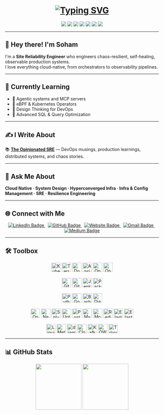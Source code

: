 <h1 align="center">
  <a href="https://git.io/typing-svg">
    <img src="https://readme-typing-svg.herokuapp.com?font=Fira+Code&weight=900&pause=1000&center=true&vCenter=true&random=false&width=600&lines=Making+Production+Predictable;Engineering+Reliability+Into+Chaos;Engineering+Autonomy+with+Agentic+AI+Systems;Driving+Development+with+Resilience" alt="Typing SVG" />
  </a>
</h1>


<p align="center">
  <img src="https://img.shields.io/badge/SRE-Mindset-242938?style=for-the-badge&logo=gnubash&logoColor=white"/>
  <img src="https://img.shields.io/badge/Cloud_Native-Skills-242938?style=for-the-badge&logo=kubernetes&logoColor=white"/>
  <img src="https://img.shields.io/badge/Infra_as_Code-Expert-242938?style=for-the-badge&logo=terraform&logoColor=white"/>
  <img src="https://img.shields.io/badge/Open_Source-Contributor-242938?style=for-the-badge&logo=github&logoColor=white"/>
  <img src="https://img.shields.io/badge/Backend-Developer-242938?style=for-the-badge&logo=go&logoColor=white"/>
  <img src="https://img.shields.io/badge/AI_in_Infra-Innovator-242938?style=for-the-badge&logo=tensorflow&logoColor=white"/>
  <img src="https://img.shields.io/badge/Generative_AI-Practitioner-242938?style=for-the-badge&logo=pytorch&logoColor=white"/>
</p>

---

## 👋 Hey there! I'm Soham

I'm a **Site Reliability Engineer** who engineers chaos-resilient, self-healing, observable production systems.  
I love everything cloud-native, from orchestrators to observability pipelines.

---

## 🌱 Currently Learning

- 🤖 Agentic systems and MCP servers
- 🔬 eBPF & Kubernetes Operators  
- 🎨 Design Thinking for DevOps  
- 🧠 Advanced SQL & Query Optimization  

---

## ✍️ I Write About

📚 [**The Opinionated SRE**](https://soham.super.site/blogs) — DevOps musings, production learnings, distributed systems, and chaos stories.

---

## 💬 Ask Me About

**Cloud Native · System Design · Hyperconverged Infra · Infra & Config Management · SRE · Resilience Engineering**

---

## 🌐 Connect with Me

<p align="center">
  <a href="https://www.linkedin.com/in/sohamdutta/" target="_blank">
    <img src="https://img.shields.io/badge/LinkedIn-0A66C2?style=for-the-badge&logo=linkedin&logoColor=white" alt="LinkedIn Badge"/>
  </a>
  &nbsp;
  <a href="https://github.com/NP-compete" target="_blank">
    <img src="https://img.shields.io/badge/GitHub-181717?style=for-the-badge&logo=github&logoColor=white" alt="GitHub Badge"/>
  </a>
  &nbsp;
  <a href="https://soham.super.site/" target="_blank">
    <img src="https://img.shields.io/badge/Website-4285F4?style=for-the-badge&logo=googlechrome&logoColor=white" alt="Website Badge"/>
  </a>
  &nbsp;
  <a href="mailto:soham.dutta.devops@gmail.com">
    <img src="https://img.shields.io/badge/Gmail-EA4335?style=for-the-badge&logo=gmail&logoColor=white" alt="Gmail Badge"/>
  </a>
  &nbsp;
  <a href="https://medium.com/@mr-right" target="_blank">
    <img src="https://img.shields.io/badge/Medium-000000?style=for-the-badge&logo=medium&logoColor=white" alt="Medium Badge"/>
  </a>
</p>


---

## 🛠️ Toolbox

<p align="center">
  <!-- Core Platforms -->
  <img src="https://cdn.simpleicons.org/kubernetes/326CE5/ffffff" height="30" title="Kubernetes" />
  <img src="https://cdn.simpleicons.org/terraform/623CE4/ffffff" height="30" title="Terraform" />
  <img src="https://cdn.simpleicons.org/docker/2496ED/ffffff" height="30" title="Docker" />
  <img src="https://cdn.simpleicons.org/ansible/EE0000/ffffff" height="30" title="Ansible" />
  <img src="https://cdn.simpleicons.org/openstack/ED1944/ffffff" height="30" title="OpenStack" />
  <img src="https://cdn.simpleicons.org/redhatopenshift/EE0000/ffffff" height="30" title="OpenShift" />
  <br><br>
  <!-- CI/CD -->
  <img src="https://cdn.simpleicons.org/githubactions/2088FF/ffffff" height="30" title="GitHub Actions" />
  <img src="https://cdn.simpleicons.org/gitlab/FCA121/ffffff" height="30" title="GitLab" />
  <img src="https://cdn.simpleicons.org/jenkins/D24939/ffffff" height="30" title="Jenkins" />
  <img src="https://cdn.simpleicons.org/packer/02A8EF/ffffff" height="30" title="Packer" />
  <br><br>
  <!-- Programming Languages -->
  <img src="https://cdn.simpleicons.org/python/3776AB/ffffff" height="30" title="Python" />
  <img src="https://cdn.simpleicons.org/go/00ADD8/ffffff" height="30" title="Go" />
  <img src="https://cdn.simpleicons.org/gnubash/4EAA25/ffffff" height="30" title="Bash" />
  <img src="https://cdn.simpleicons.org/django/092E20/ffffff" height="30" title="Django" />
  <br><br>
  <!-- Observability & Databases -->
  <img src="https://cdn.simpleicons.org/opentelemetry/000000/ffffff" height="30" title="OpenTelemetry" />
  <img src="https://cdn.simpleicons.org/newrelic/008C99/ffffff" height="30" title="New Relic" />
  <img src="https://cdn.simpleicons.org/splunk/000000/ffffff" height="30" title="Splunk" />
  <img src="https://cdn.simpleicons.org/uptimekuma/555555/ffffff" height="30" title="Uptime Kuma" />
  <img src="https://cdn.simpleicons.org/postgresql/4169E1/ffffff" height="30" title="PostgreSQL" />
  <img src="https://cdn.simpleicons.org/mysql/4479A1/ffffff" height="30" title="MySQL" />
  <img src="https://cdn.simpleicons.org/mongodb/47A248/ffffff" height="30" title="MongoDB" />
  <img src="https://cdn.simpleicons.org/redis/DC382D/ffffff" height="30" title="Redis" />
  <img src="https://cdn.simpleicons.org/elasticsearch/005571/ffffff" height="30" title="Elasticsearch" />
  <img src="https://cdn.simpleicons.org/elastic/005571/ffffff" height="30" title="Elastic Stack" />
  <br><br>
  <!-- Dev Tools -->
  <img src="https://cdn.simpleicons.org/liquibase/2962FF/ffffff" height="30" title="Liquibase" />
  <img src="https://cdn.simpleicons.org/metabase/509EE3/ffffff" height="30" title="Metabase" />
  <img src="https://cdn.simpleicons.org/diagramsdotnet/F08705/ffffff" height="30" title="diagrams.net" />
  <img src="https://cdn.simpleicons.org/cloudflare/F38020/ffffff" height="30" title="Cloudflare" />
  <img src="https://cdn.simpleicons.org/apachekafka/231F20/ffffff" height="30" title="Kafka" />
  <img src="https://cdn.simpleicons.org/owasp/000000/ffffff" height="30" title="OWASP" />
  <img src="https://cdn.simpleicons.org/trivy/5E51A8/ffffff" height="30" title="Trivy" />
</p>

---

## 📊 GitHub Stats

<p align="center">
  <img src="https://github-readme-stats.vercel.app/api?username=NP-compete&show_icons=true&theme=radical&hide=contribs&count_private=true" height="150" />
  <img src="https://github-readme-stats.vercel.app/api/top-langs/?username=NP-compete&layout=compact&theme=radical" height="150" />
</p>
